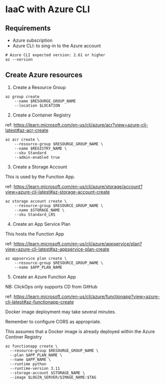 # IaaC with Azure CLI


## Requirements

* Azure subscription
* Azure CLI: to sing-in to the Azure account

```shell
# Azure CLI expected version: 2.61 or higher
az --version
```

## Create Azure resources

1. Create a Resource Group

```shell
az group create 
    --name $RESOURGE_GROUP_NAME 
    --location $LOCATION
```

2. Create a Container Registry

ref: https://learn.microsoft.com/en-us/cli/azure/acr?view=azure-cli-latest#az-acr-create

```shell
az acr create \ 
    --resource-group $RESOURGE_GROUP_NAME \ 
    --name $REGISTRY_NAME \ 
    --sku Standard
    --admin-enabled true
```

3. Create a Storage Account

This is used by the Function App.

ref: https://learn.microsoft.com/en-us/cli/azure/storage/account?view=azure-cli-latest#az-storage-account-create

```shell
az storage account create \ 
    --resource-group $RESOURCE_GROUP_NAME \ 
    --name $STORAGE_NAME \ 
    --sku Standard_LRS
```

4. Create an App Service Plan

This hosts the Function App

ref: https://learn.microsoft.com/en-us/cli/azure/appservice/plan?view=azure-cli-latest#az-appservice-plan-create

```shell
az appservice plan create \ 
    --resource-group $RESOURCE_GROUP_NAME \ 
    --name $APP_PLAN_NAME
```

5. Create an Azure Function App

NB: ClickOps only supports CD from GitHub

ref: https://learn.microsoft.com/en-us/cli/azure/functionapp?view=azure-cli-latest#az-functionapp-create

Docker image deployment may take several minutes.

Remember to configure CORS as appropriate.

This assumes that a Docker image is already deployed within the Azure Continer Registry

```shell
az functionapp create \ 
  --resource-group $RESOURGE_GROUP_NAME \ 
  --plan $APP_PLAN_NAME \ 
  --name $APP_NAME \ 
  --runtime python
  --runtime-version 3.11
  --storage-account $STORAGE_NAME \ 
  --image $LOGIN_SERVER/$IMAGE_NAME:$TAG
```
